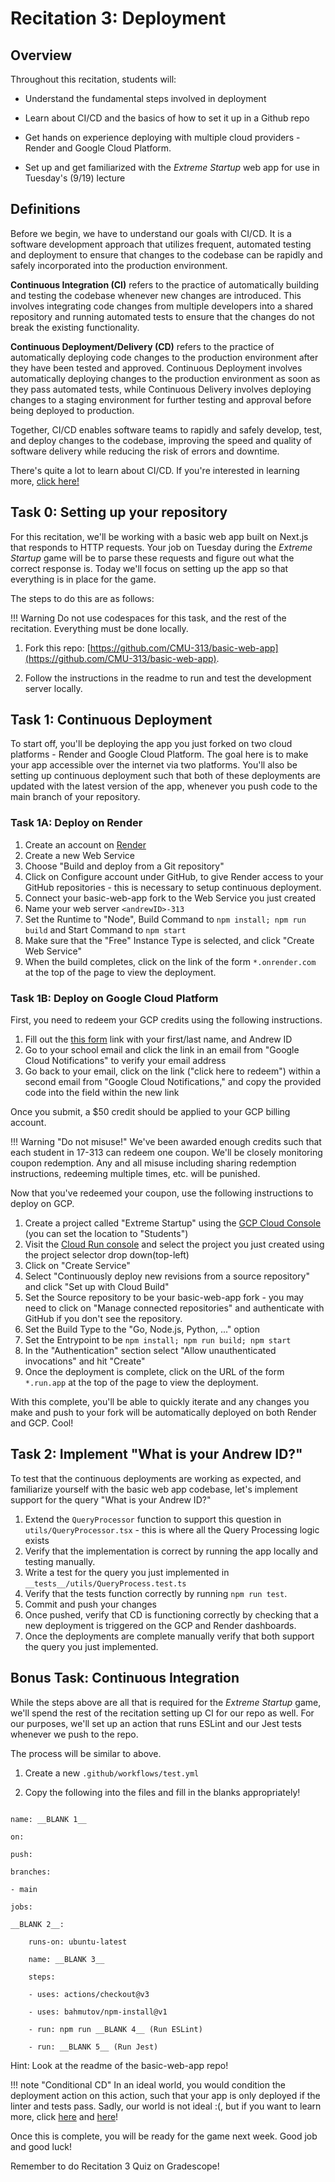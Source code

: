 
# Recitation 3: Deployment

  

## Overview

Throughout this recitation, students will:

  

* Understand the fundamental steps involved in deployment

* Learn about CI/CD and the basics of how to set it up in a Github repo

* Get hands on experience deploying with multiple cloud providers - Render and Google Cloud Platform.

* Set up and get familiarized with the _Extreme Startup_ web app for use in Tuesday's (9/19) lecture

  

## Definitions

  

Before we begin, we have to understand our goals with CI/CD. It is a software development approach that utilizes frequent, automated testing and deployment to ensure that changes to the codebase can be rapidly and safely incorporated into the production environment.

  

**Continuous Integration (CI)** refers to the practice of automatically building and testing the codebase whenever new changes are introduced. This involves integrating code changes from multiple developers into a shared repository and running automated tests to ensure that the changes do not break the existing functionality.

  

**Continuous Deployment/Delivery (CD)** refers to the practice of automatically deploying code changes to the production environment after they have been tested and approved. Continuous Deployment involves automatically deploying changes to the production environment as soon as they pass automated tests, while Continuous Delivery involves deploying changes to a staging environment for further testing and approval before being deployed to production.

  

Together, CI/CD enables software teams to rapidly and safely develop, test, and deploy changes to the codebase, improving the speed and quality of software delivery while reducing the risk of errors and downtime.

  

There's quite a lot to learn about CI/CD. If you're interested in learning more, [click here!](https://about.gitlab.com/topics/ci-cd/)

  

## Task 0: Setting up your repository

  

For this recitation, we'll be working with a basic web app built on Next.js that responds to HTTP requests. Your job on Tuesday during the _Extreme Startup_ game will be to parse these requests and figure out what the correct response is. Today we'll focus on setting up the app so that everything is in place for the game.

  

The steps to do this are as follows:

!!! Warning
	Do not use codespaces for this task, and the rest of the recitation. Everything must be done locally.

1. Fork this repo: [https://github.com/CMU-313/basic-web-app](https://github.com/CMU-313/basic-web-app).

2. Follow the instructions in the readme to run and test the development server locally.
  

## Task 1: Continuous Deployment

To start off, you'll be deploying the app you just forked on two cloud platforms - Render and Google Cloud Platform. The goal here is to make your app accessible over the internet via two platforms. You'll also be setting up continuous deployment such that both of these deployments are updated with the latest version of the app, whenever you push code to the main branch of your repository.

### Task 1A: Deploy on Render
  
1. Create an account on [Render](https://render.com)
2. Create a new Web Service
3. Choose "Build and deploy from a Git repository"
4. Click on Configure account under GitHub, to give Render access to your GitHub repositories - this is necessary to setup continuous deployment.
5. Connect your basic-web-app fork to the Web Service you just created
6. Name your web server `<andrewID>-313`
7. Set the Runtime to "Node", Build Command to `npm install; npm run build` and Start Command to `npm start`
8. Make sure that the "Free" Instance Type is selected, and click "Create Web Service"
9. When the build completes, click on the link of the form `*.onrender.com` at the top of the page to view the deployment.

### Task 1B: Deploy on Google Cloud Platform

First, you need to redeem your GCP credits using the following instructions.

1. Fill out the [this form](https://gcp.secure.force.com/GCPEDU?cid=jNiJXsspdHxisefhvWgRB4vlYgFHf25hnlxWcQ9A4B7TORUD40BjE6%2F6DBVwqQwL/) link with your first/last name, and Andrew ID
2. Go to your school email and click the link in an email from "Google Cloud Notifications" to verify your email address
3. Go back to your email, click on the link ("click here to redeem") within a second email from "Google Cloud Notifications," and copy the provided code into the field within the new link

Once you submit, a $50 credit should be applied to your GCP billing account.

!!! Warning "Do not misuse!"
	We've been awarded enough credits such that each student in 17-313 can redeem one coupon. We'll be closely monitoring coupon redemption. Any and all misuse including sharing redemption instructions, redeeming multiple times, etc. will be punished.

Now that you've redeemed your coupon, use the following instructions to deploy on GCP.

1. Create a project called "Extreme Startup" using the [GCP Cloud Console](https://console.cloud.google.com/projectcreate?previousPage=%2Fwelcome%3Fproject%3Dextreme-startup&organizationId=703967796528) (you can set the location to "Students")
2. Visit the [Cloud Run console](https://console.cloud.google.com/run) and select the project you just created using the project selector drop down(top-left)
3. Click on "Create Service"
4. Select "Continuously deploy new revisions from a source repository" and click "Set up with Cloud Build"
5. Set the Source repository to be your basic-web-app fork - you may need to click on "Manage connected repositories" and authenticate with GitHub if you don't see the repository.
6. Set the Build Type to the "Go, Node.js, Python, ..." option
7. Set the Entrypoint to be `npm install; npm run build; npm start`
8. In the "Authentication" section select "Allow unauthenticated invocations" and hit "Create"
9. Once the deployment is complete, click on the URL of the form `*.run.app` at the top of the page to view the deployment.

With this complete, you'll be able to quickly iterate and any changes you make and push to your fork will be automatically deployed on both Render and GCP. Cool!

## Task 2: Implement "What is your Andrew ID?"

To test that the continuous deployments are working as expected, and familiarize yourself with the basic web app codebase, let's implement support for the query "What is your Andrew ID?"

1. Extend the `QueryProcessor` function to support this question in `utils/QueryProcessor.tsx` - this is where all the Query Processing logic exists
2. Verify that the implementation is correct by running the app locally and testing manually.
2. Write a test for the query you just implemented in `__tests__/utils/QueryProcess.test.ts`
3. Verify that the tests function correctly by running `npm run test`.
5. Commit and push your changes
6. Once pushed, verify that CD is functioning correctly by checking that a new deployment is triggered on the GCP and Render dashboards.
7. Once the deployments are complete manually verify that both support the query you just implemented.

## Bonus Task: Continuous Integration

  

While the steps above are all that is required for the _Extreme Startup_ game, we'll spend the rest of the recitation setting up CI for our repo as well. For our purposes, we'll set up an action that runs ESLint and our Jest tests whenever we push to the repo.

  

The process will be similar to above.

  

1. Create a new `.github/workflows/test.yml`

2. Copy the following into the files and fill in the blanks appropriately!

```

name: __BLANK 1__

on:

push:

branches:

- main

jobs:

__BLANK 2__:

    runs-on: ubuntu-latest

    name: __BLANK 3__

    steps:

    - uses: actions/checkout@v3

    - uses: bahmutov/npm-install@v1

    - run: npm run __BLANK 4__ (Run ESLint)

    - run: __BLANK 5__ (Run Jest)

```

  

Hint: Look at the readme of the basic-web-app repo!

!!! note "Conditional CD"
    In an ideal world, you would condition the deployment action on this action, such that your app is only deployed if the linter and tests pass. Sadly, our world is not ideal :(, but if you want to learn more, click [here](https://docs.github.com/en/actions/using-jobs/using-conditions-to-control-job-execution) and [here](https://docs.github.com/en/actions/learn-github-actions/expressions)!


Once this is complete, you will be ready for the game next week. Good job and good luck!

  

Remember to do Recitation 3 Quiz on Gradescope!

